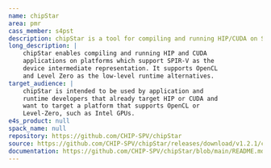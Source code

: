 ```yaml
---
name: chipStar
area: pmr
cass_member: s4pst
description: chipStar is a tool for compiling and running HIP/CUDA on SPIR-V via OpenCL or Level Zero APIs.
long_description: |
    chipStar enables compiling and running HIP and CUDA
    applications on platforms which support SPIR-V as the
    device intermediate representation. It supports OpenCL
    and Level Zero as the low-level runtime alternatives.
target_audience: |
    chipStar is intended to be used by application and
    runtime developers that already target HIP or CUDA and
    want to target a platform that supports OpenCL or
    Level-Zero, such as Intel GPUs.
e4s_product: null
spack_name: null
repository: https://github.com/CHIP-SPV/chipStar
source: https://github.com/CHIP-SPV/chipStar/releases/download/v1.2.1/chipStar-v1.2.1.tar.gz
documentation: https://github.com/CHIP-SPV/chipStar/blob/main/README.md
---
```

